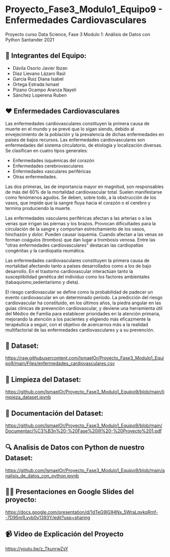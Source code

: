 # Proyecto_Fase3_Modulo1_Equipo9 - Enfermedades Cardiovasculares
Proyecto curso Data Science, Fase 3 Modulo 1: Análisis de Datos con Python Santander 2021

## 🚀 Integrantes del Equipo: 
*  Dávila Osorio Javier Ibzan
*  Díaz Lievano Lázaro Raúl
*  García Ruiz Diana Isabel
*  Ortega Estrada Ismael
*  Pizano Ocampo Aranza Nayeli
*  Sánchez Loperena Ruben

## ❤️ Enfermedades Cardiovasculares
Las enfermedades cardiovasculares constituyen la primera causa de muerte en el mundo y se prevé que lo sigan siendo, debido al envejecimiento de la población y la prevalencia de dichas enfermedades en países de bajos recursos. Las enfermedades cardiovasculares son enfermedades del sistema circulatorio, de etiología y localización diversas. Se clasifican en cuatro tipos generales:
* Enfermedades isquémicas del corazón 
* Enfermedades cerebrovasculares 
* Enfermedades vasculares periféricas 
* Otras enfermedades. 

Las dos primeras, las de importancia mayor en magnitud, son responsables de más del 60% de la mortalidad cardiovascular total. Suelen manifestarse como fenómenos agudos. Se deben, sobre todo, a la obstrucción de los vasos, que impide que la sangre fluya hacia el corazón o el cerebro y termina produciendo la muerte.

Las enfermedades vasculares periféricas afectan a las arterias o a las venas que irrigan las piernas y los brazos. Provocan dificultades para la circulación de la sangre y comportan estrechamiento de los vasos, hinchazón y dolor. Pueden causar isquemia. Cuando afectan a las venas se forman coágulos (trombos) que dan
lugar a trombosis venosa.
Entre las "otras enfermedades cardiovasculares" destacan las cardiopatías congénitas y la cardiopatía reumática.

Las enfermedades cardiovasculares constituyen la primera causa de mortalidad afectando tanto a países desarrollados como a los de bajo desarrollo. En el trastorno cardiovascular interactúan tanto la susceptibilidad genética del individuo como los factores ambientales (tabaquismo,sedentarismo y dieta).

El riesgo cardiovascular se define como la probabilidad de padecer un evento cardiovascular en un determinado período. La predicción del riesgo cardiovascular ha constituido, en los últimos años, la piedra angular en las guías clínicas de prevención cardiovascular, y deviene una herramienta útil del Médico de Familia para establecer prioridades en la atención primaria, mejorando la atención a los pacientes y eligiendo más eficazmente la terapéutica a seguir, con el objetivo de acercarnos más a la realidad multifactorial de las enfermedades cardiovasculares y a su prevención.


## 📄 Dataset: 
https://raw.githubusercontent.com/IsmaelOr/Proyecto_Fase3_Modulo1_Equipo9/main/Files/enfermedades_cardiovasculares.csv

## 🧹 Limpieza del Dataset:
https://github.com/IsmaelOr/Proyecto_Fase3_Modulo1_Equipo9/blob/main/limpieza_dataset.ipynb

## 📁 Documentación del Dataset:
https://github.com/IsmaelOr/Proyecto_Fase3_Modulo1_Equipo9/blob/main/Documentaci%C3%B3n%20-%20Fase%20III%20-%20Proyecto%201.pdf

## 🔍 Analisis de Datos con Python de nuestro Dataset:
https://github.com/IsmaelOr/Proyecto_Fase3_Modulo1_Equipo9/blob/main/analisis_de_datos_con_python.ipynb

## 👨‍🏫 Presentaciones en Google Slides del proyecto:
https://docs.google.com/presentation/d/1dTeG9lG94Nx_5WraLqykqRmf--7D95m1Lyvb0y1393Y/edit?usp=sharing

## 📹 Video de Explicación del Proyecto
https://youtu.be/z_TkunrwZsY
